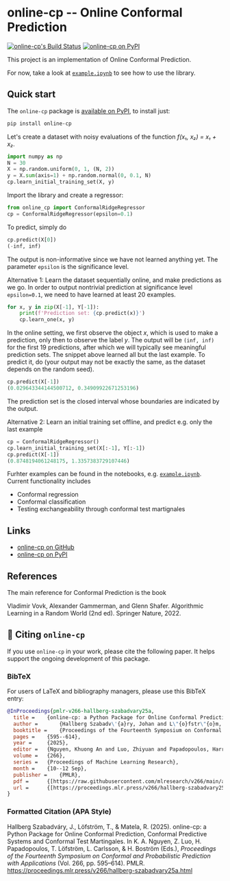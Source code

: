 # online-cp -- Online Conformal Prediction

[![online-cp's Build Status][build-status]][build-log]
[![online-cp on PyPI][pypi-version]][online-cp-on-pypi]

This project is an implementation of Online Conformal Prediction.

For now, take a look at [`example.ipynb`][] to see how to use the library.


## Quick start

The `online-cp` package is [available on PyPI][online-cp-on-pypi], to install just:

```bash
pip install online-cp
```

Let's create a dataset with noisy evaluations of the function _f(x₁, x₂) = x₁ + x₂_.

```py
import numpy as np
N = 30
X = np.random.uniform(0, 1, (N, 2))
y = X.sum(axis=1) + np.random.normal(0, 0.1, N)
cp.learn_initial_training_set(X, y)
```

Import the library and create a regressor:

```py
from online_cp import ConformalRidgeRegressor
cp = ConformalRidgeRegressor(epsilon=0.1)
```

To predict, simply do
```py
cp.predict(X[0])
(-inf, inf)
```
The output is non-informative since we have not learned anything yet. The parameter `epsilon` is the significance level.

Alternative 1: Learn the dataset sequentially online, and make predictions as we go. In order to output nontrivial prediction at significance level `epsilon=0.1`, we need to have learned at least 20 examples.

```py
for x, y in zip(X[-1], Y[-1]):
    print(f'Prediction set: {cp.predict(x)}')
    cp.learn_one(x, y)
```

In the online setting, we first observe the object _x_, which is used to make a prediction, only then to observe the label _y_. The output will be `(inf, inf)` for the first 19 predictions, after which we will typically see meaningful prediction sets. The snippet above learned all but the last example. To predict it, do (your output may not be exactly the same, as the dataset depends on the random seed).

```py
cp.predict(X[-1])
(0.029643344144500712, 0.34909922671253196)
```

The prediction set is the closed interval whose boundaries are indicated by the output.

Alternative 2: Learn an initial training set offline, and predict e.g. only the last example

```py
cp = ConformalRidgeRegressor()
cp.learn_initial_training_set(X[:-1], Y[:-1])
cp.predict(X[-1])
(0.8748194061248175, 1.3357383729107446)
```

Furhter examples can be found in the notebooks, e.g. [`example.ipynb`][]. Current functionality includes
* Conformal regression
* Conformal classification
* Testing exchangeability through conformal test martignales


## Links

* [online-cp on GitHub][online-cp-on-github]
* [online-cp on PyPI][online-cp-on-pypi]


## References

The main reference for Conformal Prediction is the book

Vladimir Vovk, Alexander Gammerman, and Glenn Shafer. Algorithmic Learning in a Random World (2nd ed). Springer Nature, 2022.


[`example.ipynb`]: https://github.com/egonmedhatten/online-cp/blob/main/notebooks/example.ipynb
[online-cp-on-pypi]: https://pypi.org/project/online-cp/
[online-cp-on-github]: https://github.com/egonmedhatten/online-cp
[pypi-version]: https://img.shields.io/pypi/v/online-cp
[build-log]:    https://github.com/egonmedhatten/online-cp/actions/workflows/test.yml
[build-status]: https://github.com/egonmedhatten/online-cp/actions/workflows/test.yml/badge.svg

## 📄 Citing `online-cp`

If you use `online-cp` in your work, please cite the following paper. It helps support the ongoing development of this package.

### BibTeX

For users of LaTeX and bibliography managers, please use this BibTeX entry:

```bibtex
@InProceedings{pmlr-v266-hallberg-szabadvary25a,
  title = 	 {online-cp: a Python Package for Online Conformal Prediction, Conformal Predictive Systems and Conformal Test Martingales},
  author =       {Hallberg Szabadv\'{a}ry, Johan and L\"{o}fstr\"{o}m, Tuwe and Matela, Rudy},
  booktitle = 	 {Proceedings of the Fourteenth Symposium on Conformal and Probabilistic Prediction with Applications},
  pages = 	 {595--614},
  year = 	 {2025},
  editor = 	 {Nguyen, Khuong An and Luo, Zhiyuan and Papadopoulos, Harris and L\"ofstr\"om, Tuwe and Carlsson, Lars and Bostr\"om, Henrik},
  volume = 	 {266},
  series = 	 {Proceedings of Machine Learning Research},
  month = 	 {10--12 Sep},
  publisher =    {PMLR},
  pdf = 	 {[https://raw.githubusercontent.com/mlresearch/v266/main/assets/hallberg-szabadvary25a/hallberg-szabadvary25a.pdf](https://raw.githubusercontent.com/mlresearch/v266/main/assets/hallberg-szabadvary25a/hallberg-szabadvary25a.pdf)},
  url = 	 {[https://proceedings.mlr.press/v266/hallberg-szabadvary25a.html](https://proceedings.mlr.press/v266/hallberg-szabadvary25a.html)}
}
```

### Formatted Citation (APA Style)

Hallberg Szabadváry, J., Löfström, T., & Matela, R. (2025). online-cp: a Python Package for Online Conformal Prediction, Conformal Predictive Systems and Conformal Test Martingales. In K. A. Nguyen, Z. Luo, H. Papadopoulos, T. Löfström, L. Carlsson, & H. Boström (Eds.), *Proceedings of the Fourteenth Symposium on Conformal and Probabilistic Prediction with Applications* (Vol. 266, pp. 595–614). PMLR. https://proceedings.mlr.press/v266/hallberg-szabadvary25a.html